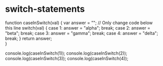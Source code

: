 # switch-statements
function caseInSwitch(val) {
  var answer = "";
  // Only change code below this line
  switch(val) {
    case 1:
    answer = "alpha";
    break;
    case 2:
    answer = "beta";
    break;
    case 3:
    answer = "gamma";
    break;
    case 4:
    answer = "delta";
    break;
  }
    return answer;  
}
  
  
console.log(caseInSwitch(1));
console.log(caseInSwitch(2));
console.log(caseInSwitch(3));
console.log(caseInSwitch(4));
